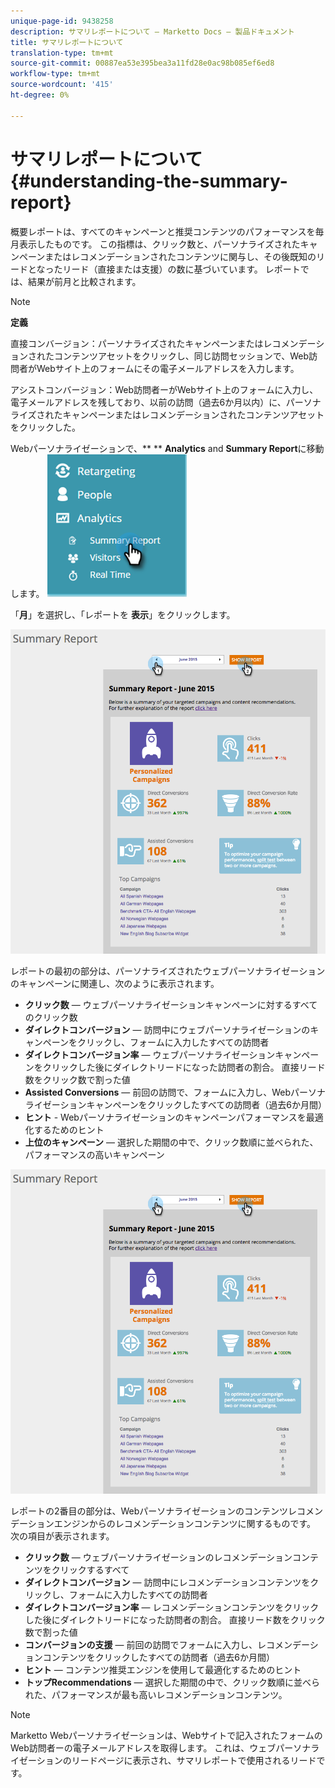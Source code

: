 ```yaml
---
unique-page-id: 9438258
description: サマリレポートについて — Marketto Docs — 製品ドキュメント
title: サマリレポートについて
translation-type: tm+mt
source-git-commit: 00887ea53e395bea3a11fd28e0ac98b085ef6ed8
workflow-type: tm+mt
source-wordcount: '415'
ht-degree: 0%

---
```



# サマリレポートについて {#understanding-the-summary-report}

概要レポートは、すべてのキャンペーンと推奨コンテンツのパフォーマンスを毎月表示したものです。 この指標は、クリック数と、パーソナライズされたキャンペーンまたはレコメンデーションされたコンテンツに関与し、その後既知のリードとなったリード（直接または支援）の数に基づいています。 レポートでは、結果が前月と比較されます。

>[!NOTE]
>
>**定義**
>
>直接コンバージョン：パーソナライズされたキャンペーンまたはレコメンデーションされたコンテンツアセットをクリックし、同じ訪問セッションで、Web訪問者がWebサイト上のフォームにその電子メールアドレスを入力します。
>
>アシストコンバージョン：Web訪問者ーがWebサイト上のフォームに入力し、電子メールアドレスを残しており、以前の訪問（過去6か月以内）に、パーソナライズされたキャンペーンまたはレコメンデーションされたコンテンツアセットをクリックした。

Webパーソナライゼーションで、** ** **Analytics** and **Summary Report**&#x200B;に移動します。   ![](assets/image2016-4-6-10-3a15-3a58.png)

「**月**」を選択し、「レポートを **表示**」をクリックします。

![](assets/2.png)

レポートの最初の部分は、パーソナライズされたウェブパーソナライゼーションのキャンペーンに関連し、次のように表示されます。

* **クリック数** — ウェブパーソナライゼーションキャンペーンに対するすべてのクリック数
* **ダイレクトコンバージョン** — 訪問中にウェブパーソナライゼーションのキャンペーンをクリックし、フォームに入力したすべての訪問者
* **ダイレクトコンバージョン率** — ウェブパーソナライゼーションキャンペーンをクリックした後にダイレクトリードになった訪問者の割合。 直接リード数をクリック数で割った値
* **Assisted Conversions** — 前回の訪問で、フォームに入力し、Webパーソナライゼーションキャンペーンをクリックしたすべての訪問者（過去6か月間）
* **ヒント** - Webパーソナライゼーションのキャンペーンパフォーマンスを最適化するためのヒント
* **上位のキャンペーン** — 選択した期間の中で、クリック数順に並べられた、パフォーマンスの高いキャンペーン

![](assets/3.png)

レポートの2番目の部分は、Webパーソナライゼーションのコンテンツレコメンデーションエンジンからのレコメンデーションコンテンツに関するものです。 次の項目が表示されます。

* **クリック数** — ウェブパーソナライゼーションのレコメンデーションコンテンツをクリックするすべて
* **ダイレクトコンバージョン** — 訪問中にレコメンデーションコンテンツをクリックし、フォームに入力したすべての訪問者
* **ダイレクトコンバージョン率** — レコメンデーションコンテンツをクリックした後にダイレクトリードになった訪問者の割合。 直接リード数をクリック数で割った値
* **コンバージョンの支援** — 前回の訪問でフォームに入力し、レコメンデーションコンテンツをクリックしたすべての訪問者（過去6か月間）
* **ヒント** — コンテンツ推奨エンジンを使用して最適化するためのヒント
* **トップRecommendations** — 選択した期間の中で、クリック数順に並べられた、パフォーマンスが最も高いレコメンデーションコンテンツ。

>[!NOTE]
>
>Marketto Webパーソナライゼーションは、Webサイトで記入されたフォームのWeb訪問者ーの電子メールアドレスを取得します。 これは、ウェブパーソナライゼーションのリードページに表示され、サマリレポートで使用されるリードです。

